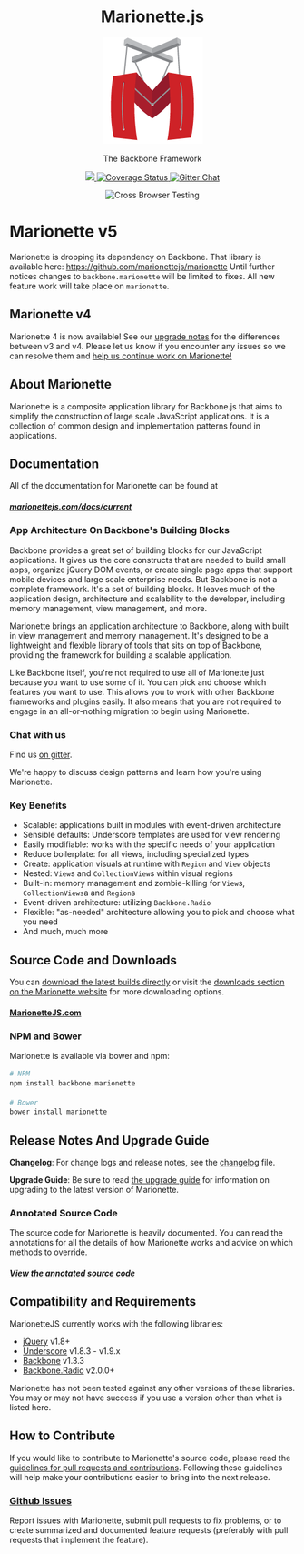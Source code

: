 <h1 align="center">Marionette.js</h1>
<p align="center">
  <img title="backbone marionette" src='https://github.com/marionettejs/backbone.marionette/raw/master/marionette-logo.png' />
</p>
<p align="center">The Backbone Framework</p>
<p align="center">
  <a title='Build Status' href="https://travis-ci.org/marionettejs/backbone.marionette">
    <img src='https://secure.travis-ci.org/marionettejs/backbone.marionette.svg?branch=master' />
  </a>
  <a href='https://coveralls.io/r/marionettejs/backbone.marionette'>
    <img src='https://img.shields.io/coveralls/marionettejs/backbone.marionette.svg' alt='Coverage Status' />
  </a>
  <a href='https://gitter.im/marionettejs/backbone.marionette?utm_source=badge&utm_medium=badge&utm_campaign=pr-badge&utm_content=body_badge'>
    <img src='https://badges.gitter.im/Join%20Chat.svg' alt='Gitter Chat' />
  </a>
</p>
<p align="center">
  <img src='https://saucelabs.com/browser-matrix/marionettejs.svg' alt='Cross Browser Testing' />
</p>

# Marionette v5

Marionette is dropping its dependency on Backbone. That library is available here: https://github.com/marionettejs/marionette
Until further notices changes to `backbone.marionette` will be limited to fixes.  All new feature work will take place on `marionette`.

## Marionette v4

Marionette 4 is now available! See our
[upgrade notes](https://marionettejs.com/docs/v4.0.0/upgrade-v3-v4.html) for the differences between
v3 and v4. Please let us know if you encounter any issues so we can resolve
them and
[help us continue work on Marionette!](https://github.com/marionettejs/backbone.marionette/milestones/v4.x)

## About Marionette

Marionette is a composite application library for Backbone.js that
aims to simplify the construction of large scale JavaScript applications.
It is a collection of common design and implementation patterns found in
applications.

## Documentation

All of the documentation for Marionette can be found at

##### [marionettejs.com/docs/current](http://marionettejs.com/docs/current)

### App Architecture On Backbone's Building Blocks

Backbone provides a great set of building blocks for our JavaScript
applications. It gives us the core constructs that are needed to build
small apps, organize jQuery DOM events, or create single page apps that
support mobile devices and large scale enterprise needs. But Backbone is
not a complete framework. It's a set of building blocks. It leaves
much of the application design, architecture and scalability to the
developer, including memory management, view management, and more.

Marionette brings an application architecture to Backbone, along with
built in view management and memory management. It's designed to be a
lightweight and flexible library of tools that sits on top of Backbone,
providing the framework for building a scalable application.

Like Backbone itself, you're not required to use all of Marionette just
because you want to use some of it. You can pick and choose which features
you want to use. This allows you to work with other Backbone
frameworks and plugins easily. It also means that you are not required
to engage in an all-or-nothing migration to begin using Marionette.

### Chat with us

Find us [on gitter](https://gitter.im/marionettejs/backbone.marionette).

We're happy to discuss design patterns and learn how you're using Marionette.


### Key Benefits

* Scalable: applications built in modules with event-driven architecture
* Sensible defaults: Underscore templates are used for view rendering
* Easily modifiable: works with the specific needs of your application
* Reduce boilerplate: for all views, including specialized types
* Create: application visuals at runtime with `Region` and `View` objects
* Nested: `View`s and `CollectionView`s within visual regions
* Built-in: memory management and zombie-killing for `View`s, `CollectionViews`a and `Region`s
* Event-driven architecture: utilizing `Backbone.Radio`
* Flexible: "as-needed" architecture allowing you to pick and choose what you need
* And much, much more

## Source Code and Downloads

You can
[download the latest builds directly](https://github.com/marionettejs/backbone.marionette/tree/master/lib)
or visit the [downloads section on the Marionette website](http://marionettejs.com#download)
for more downloading options.

#### [MarionetteJS.com](http://marionettejs.com#download)

### NPM and Bower

Marionette is available via bower and npm:

```bash
# NPM
npm install backbone.marionette

# Bower
bower install marionette
```

## Release Notes And Upgrade Guide

**Changelog**: For change logs and release notes, see the
[changelog](changelog.md) file.

**Upgrade Guide**: Be sure to read [the upgrade guide](upgradeGuide.md)
for information on upgrading to the latest version of Marionette.


### Annotated Source Code

The source code for Marionette is heavily documented.
You can read the annotations for all the details of how Marionette works and advice on which methods to override.

##### [View the annotated source code](http://marionettejs.com/annotated-src/backbone.marionette)

## Compatibility and Requirements

MarionetteJS currently works with the following libraries:

* [jQuery](http://jquery.com) v1.8+
* [Underscore](http://underscorejs.org) v1.8.3 - v1.9.x
* [Backbone](http://backbonejs.org) v1.3.3
* [Backbone.Radio](https://github.com/marionettejs/backbone.radio) v2.0.0+

Marionette has not been tested against any other versions of these
libraries. You may or may not have success if you use a version other
than what is listed here.

## How to Contribute

If you would like to contribute to Marionette's source code, please read
the [guidelines for pull requests and contributions](CONTRIBUTING.md).
Following these guidelines will help make your contributions easier to
bring into the next release.

### [Github Issues](https://github.com/marionettejs/backbone.marionette/issues)

Report issues with Marionette, submit pull requests to fix problems, or to
create summarized and documented feature requests (preferably with pull
requests that implement the feature).
